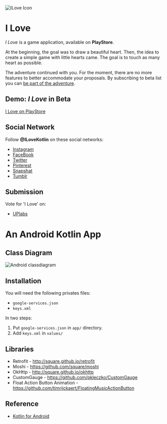 ![ILove Icon][]

# I Love
_I Love_ is a game application, available on __PlayStore__.

At the beginning, the goal was to draw a beautiful heart.
Then, the idea to create a simple game with little hearts came. 
The goal is to touch as many heart as possible.

The adventure continued with you.
For the moment, there are no more features to better accommodate your proposals.
By subscribing to beta list you can [be part of the adventure](https://www.chillcoding.com/app/ilove/).


## Demo: _I Love_ in Beta
[I Love on PlayStore](https://play.google.com/apps/testing/com.chillcoding.ilove)

## Social Network

Follow __@ILoveKotlin__ on these social networks:
+ [Instagram](https://www.instagram.com/ilovekotlin/)
+ [FaceBook](https://www.facebook.com/ilovekotlin/)
+ [Twitter](https://twitter.com/ILovekotlin/)
+ [Pinterest](https://www.pinterest.fr/ilovekotlin/)
+ [Snapshat](https://www.snapchat.com/add/ilovekotlin)
+ [Tumblr](https://www.tumblr.com/blog/ilovekotlin)

## Submission

Vote for 'I Love' on:
+ [UPlabs](https://www.uplabs.com/collections/i-538b8e87-9b83-486f-9fce-a50386a77c97)

# An Android Kotlin App

## Class Diagram
![Android classdiagram][]

## Installation

You will need the following privates files:
 * `google-services.json`
 * `keys.xml`

In two steps:
1. Put `google-services.json` in `app/` directory.
2. Add `keys.xml` in `values/`

## Libraries

* Retrofit - http://square.github.io/retrofit
* Moshi - https://github.com/square/moshi
* OkHttp - http://square.github.io/okhttp
* CustomGauge - https://github.com/pkleczko/CustomGauge
* Float Action Button Animation - https://github.com/timrijckaert/FloatingMusicActionButton

## Reference

* [Kotlin for Android](https://gitlab.com/chillcoding-at-the-beach/kotlin-for-android)

[Android classdiagram]:
https://raw.githubusercontent.com/chillcoding-at-the-beach/my-cute-heart/master/assets/ILoveClassDiagram.png
[ILove Icon]:
https://raw.githubusercontent.com/chillcoding-at-the-beach/my-cute-heart/master/MyCuteHeart/app/src/main/ic_launcher-web.png
